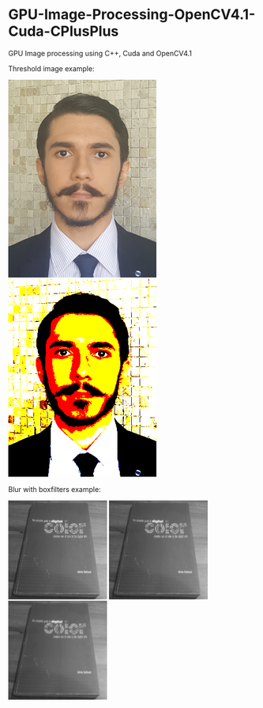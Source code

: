 # GPU-Image-Processing-OpenCV4.1-Cuda-CPlusPlus
GPU Image processing using C++, Cuda and OpenCV4.1

Threshold image example:
<p>
  <img width="300" height="400" src="template.png">
  <img width="300" height="400" src="thresholdedImage.png">
</p>


Blur with boxfilters example:
<p>
  <img width="200" height="200" src="Blurred3x3.png">
  <img width="200" height="200" src="Blurred5x5.png">
  <img width="200" height="200" src="Blurred7x7.png">
</p>
